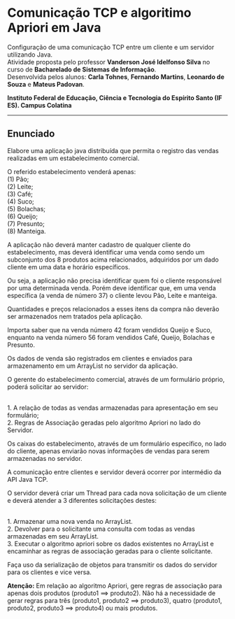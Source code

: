 # Comunicação TCP e algoritimo Apriori em Java
Configuração de uma comunicação TCP entre um cliente e um servidor utilizando Java.<br>
Atividade proposta pelo professor **Vanderson José Idelfonso Silva** no curso de **Bacharelado de Sistemas de Informação**.<br>
Desenvolvida pelos alunos: **Carla Tohnes**, **Fernando Martins**, **Leonardo de Souza** e **Mateus Padovan**.

**Instituto Federal de Educação, Ciência e Tecnologia do Espírito Santo (IF ES). Campus Colatina**

<hr>

## Enunciado
Elabore uma aplicação java distribuída que permita o registro das vendas realizadas em um estabelecimento comercial.

O referido estabelecimento venderá apenas:
<br>(1) Pão;
<br>(2) Leite;
<br>(3) Café;
<br>(4) Suco;
<br>(5) Bolachas;
<br>(6) Queijo;
<br>(7) Presunto;
<br>(8) Manteiga.

A aplicação não deverá manter cadastro de qualquer cliente do estabelecimento, mas deverá identificar uma venda como sendo um subconjunto dos 8 produtos acima relacionados, adquiridos por um dado cliente em uma data e horário específicos.

Ou seja, a aplicação não precisa identificar quem foi o cliente responsável por uma determinada venda. Porém deve identificar que, em uma venda específica (a venda de número 37) o cliente levou Pão, Leite e manteiga.

Quantidades e preços relacionados a esses itens da compra não deverão ser armazenados nem tratados pela aplicação.

Importa saber que na venda número 42 foram vendidos Queijo e Suco, enquanto na venda número 56 foram vendidos Café, Queijo, Bolachas e Presunto.

Os dados de venda são registrados em clientes e enviados para armazenamento em um ArrayList no servidor da aplicação.

O gerente do estabelecimento comercial, através de um formulário próprio, poderá solicitar ao servidor:

<br>1. A relação de todas as vendas armazenadas para apresentação em seu formulário;
<br>2. Regras de Associação geradas pelo algoritmo Apriori no lado do Servidor.

Os caixas do estabelecimento, através de um formulário específico, no  lado do cliente, apenas enviarão novas informações de vendas para serem armazenadas no servidor.

A comunicação entre clientes e servidor deverá ocorrer por intermédio da API Java TCP.

O servidor deverá criar um Thread para cada nova solicitação de um cliente e deverá atender a 3 diferentes solicitações destes:

<br>1. Armazenar uma nova venda no ArrayList.
<br>2. Devolver para o solicitante uma consulta com todas as vendas armazenadas em seu ArrayList.
<br>3. Executar o algoritmo apriori sobre os dados existentes no ArrayList e encaminhar as regras de associação geradas para o cliente solicitante.

Faça uso da serialização de objetos para transmitir os dados do servidor para os clientes e vice versa.

**Atenção:** Em relação ao algoritmo Apriori, gere regras de associação para apenas dois produtos (produto1 ==> produto2). Não há a necessidade de gerar regras para três (produto1, produto2 ==> produto3), quatro (produto1, produto2, produto3 ==> produto4) ou mais produtos.
